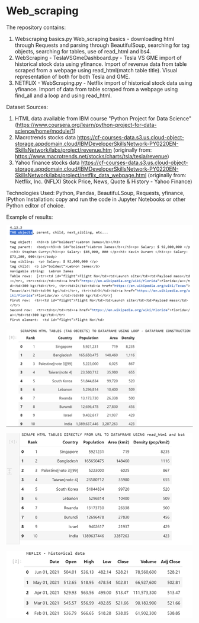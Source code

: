 # Web_scraping

The repository contains:
1. Webscraping basics.py Web_scraping basics - downloading html through Requests and parsing through BeautifulSoup, searching for tag objects, searching for tables, use of read_html and bs4.
2. WebScraping - TeslaVSGmeDashboard.py - Tesla VS GME import of historical stock data using yfinance. Import of revenue data from table scraped from a webpage using read_html(match table title). Visual representation of both for both Tesla and GME.
3. NETFLIX - WebScraping.py - Netflix import of historical stock data using yfinance. Import of data from table scraped from a webpage using find_all and a loop and using read_html.

Dataset Sources: 
1. HTML data available from IBM course "Python Project for Data Science" (https://www.coursera.org/learn/python-project-for-data-science/home/module/1)
2.  Macrotrends stocks data https://cf-courses-data.s3.us.cloud-object-storage.appdomain.cloud/IBMDeveloperSkillsNetwork-PY0220EN-SkillsNetwork/labs/project/revenue.htm (originally from: https://www.macrotrends.net/stocks/charts/tsla/tesla/revenue)
3.  Yahoo finance stocks data https://cf-courses-data.s3.us.cloud-object-storage.appdomain.cloud/IBMDeveloperSkillsNetwork-PY0220EN-SkillsNetwork/labs/project/netflix_data_webpage.html (originally from: Netflix, Inc. (NFLX) Stock Price, News, Quote & History - Yahoo Finance)

Technologies Used: Python, Pandas, BeautifuLSoup, Requests, yfinance, IPython
Installation: copy and run the code in Jupyter Notebooks or other Python editor of choice.

Example of results:

![Tag_objects](Tag_objects.png)


![Most Densely Populated Countries - Scraping tables to df using loop](Most_densely_populated_countries_scraping_tables_to_df_using_loop.png)


![Most Densely Populated Countries - Scraping tables to df using directly from url using read_html and bs4](Most_densly_populated_countries_scrape_tables_to_df_directly_from_url_using_read_html_and_bs4.png)


![Netflix Historical Stocks Data - Scraping tables in 4 ways](Netflix_historical_data.png)






